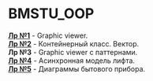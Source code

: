 # BMSTU_OOP

[__Лр №1__](https://github.com/HanSoloCh/BMSTU_OOP/tree/main/lab_01) - Graphic viewer.<br>
[__Лр №2__](https://github.com/HanSoloCh/BMSTU_OOP/tree/main/lab_02) - Контейнерный класс. Вектор.<br>
__Лр №3__ - Graphic viewer с паттернами.<br>
[__Лр №4__](https://github.com/HanSoloCh/BMSTU_OOP/tree/main/lab_04) - Асинхронная модель лифта.<br>
[__Лр №5__](https://github.com/HanSoloCh/BMSTU_OOP/tree/main/lab_05) - Диаграммы бытового прибора.<br>
